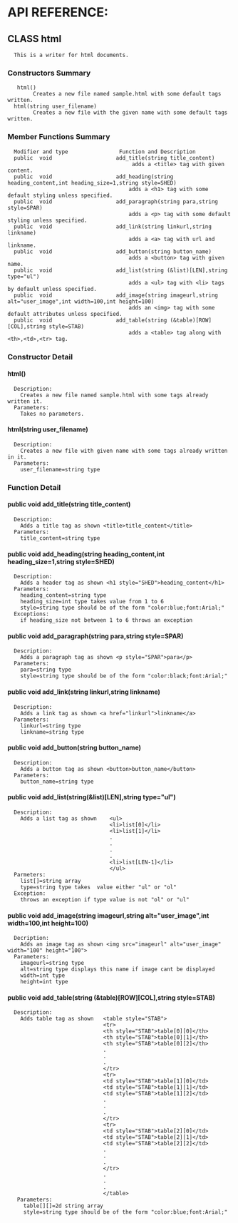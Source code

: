 # API REFERENCE:

## CLASS html
      This is a writer for html documents.

### Constructors Summary
       html()
            Creates a new file named sample.html with some default tags written. 
      html(string user_filename)
            Creates a new file with the given name with some default tags written.

### Member Functions Summary

      Modifier and type                Function and Description
      public  void                    add_title(string title_content)
                                           adds a <title> tag with given content.
      public  void                    add_heading(string heading_content,int heading_size=1,string style=SHED)
                                          adds a <h1> tag with some default styling unless specified.
      public  void                    add_paragraph(string para,string style=SPAR)
                                          adds a <p> tag with some default styling unless specified.
      public  void                    add_link(string linkurl,string linkname)
                                          adds a <a> tag with url and linkname.
      public  void                    add_button(string button_name)
                                          adds a <button> tag with given name.
      public  void                    add_list(string (&list)[LEN],string type="ul")
                                          adds a <ul> tag with <li> tags by default unless specified.
      public  void                    add_image(string imageurl,string alt="user_image",int width=100,int height=100)
                                          adds an <img> tag with some default attributes unless specified.
      public  void                    add_table(string (&table)[ROW][COL],string style=STAB)
                                          adds a <table> tag along with <th>,<td>,<tr> tag.

### Constructor Detail

   #### html()
      Description: 
        Creates a new file named sample.html with some tags already written it.
      Parameters:
        Takes no parameters.    
   #### html(string user_filename)
      Description:
        Creates a new file with given name with some tags already written in it.
      Parameters:
        user_filename=string type

### Function Detail

   #### public void add_title(string title_content)
      Description:
        Adds a title tag as shown <title>title_content</title>
      Parameters:
        title_content=string type
   #### public void add_heading(string heading_content,int heading_size=1,string style=SHED)
      Description:
        Adds a header tag as shown <h1 style="SHED">heading_content</h1>
      Parameters:
        heading_content=string type
        heading_size=int type takes value from 1 to 6
        style=string type should be of the form "color:blue;font:Arial;"
      Exceptions:
        if heading_size not between 1 to 6 throws an exception
   #### public void add_paragraph(string para,string style=SPAR)
      Description:
        Adds a paragraph tag as shown <p style="SPAR">para</p>
      Parameters:
        para=string type
        style=string type should be of the form "color:black;font:Arial;"
   #### public void add_link(string linkurl,string linkname)
      Description:
        Adds a link tag as shown <a href="linkurl">linkname</a>
      Parameters:
        linkurl=string type
        linkname=string type
   #### public void add_button(string button_name)
      Description:
        Adds a button tag as shown <button>button_name</button>
      Parameters:
        button_name=string type
   #### public void add_list(string(&list)[LEN],string type="ul")
      Description:
        Adds a list tag as shown    <ul>
                                    <li>list[0]</li>
                                    <li>list[1]</li>
                                    .
                                    .
                                    .
                                    .
                                    <li>list[LEN-1]</li>
                                    </ul>
      Parmeters:
        list[]=string array
        type=string type takes  value either "ul" or "ol" 
      Exception:
        throws an exception if type value is not "ol" or "ul"
   #### public void add_image(string imageurl,string alt="user_image",int width=100,int height=100)
      Decription:
        Adds an image tag as shown <img src="imageurl" alt="user_image" width="100" height="100">
      Parameters:
        imageurl=string type
        alt=string type displays this name if image cant be displayed
        width=int type
        height=int type
   #### public void add_table(string (&table)[ROW][COL],string style=STAB)
      Description:
        Adds table tag as shown   <table style="STAB">
                                  <tr>
                                  <th style="STAB">table[0][0]</th>
                                  <th style="STAB">table[0][1]</th>
                                  <th style="STAB">table[0][2]</th>
                                  .
                                  .
                                  .
                                  </tr>
                                  <tr>
                                  <td style="STAB">table[1][0]</td>
                                  <td style="STAB">table[1][1]</td>
                                  <td style="STAB">table[1][2]</td>
                                  .
                                  .
                                  .
                                  </tr>
                                  <tr>
                                  <td style="STAB">table[2][0]</td>
                                  <td style="STAB">table[2][1]</td>
                                  <td style="STAB">table[2][2]</td>
                                  .
                                  .
                                  .
                                  </tr>
                                  .
                                  .
                                  .
                                  </table>
       Parameters:
         table[][]=2d string array
         style=string type should be of the form "color:blue;font:Arial;"
